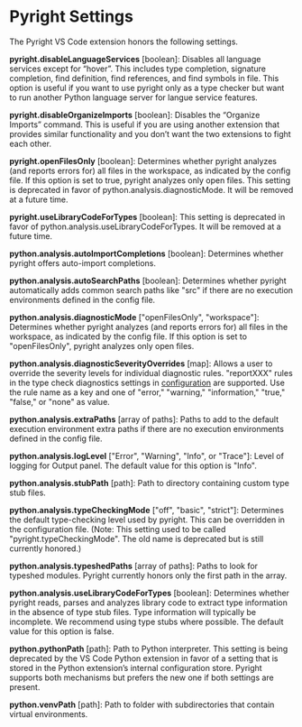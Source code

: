 # Pyright Settings

The Pyright VS Code extension honors the following settings.

**pyright.disableLanguageServices** [boolean]: Disables all language services except for “hover”. This includes type completion, signature completion, find definition, find references, and find symbols in file. This option is useful if you want to use pyright only as a type checker but want to run another Python language server for langue service features.

**pyright.disableOrganizeImports** [boolean]: Disables the “Organize Imports” command. This is useful if you are using another extension that provides similar functionality and you don’t want the two extensions to fight each other.

**pyright.openFilesOnly** [boolean]: Determines whether pyright analyzes (and reports errors for) all files in the workspace, as indicated by the config file. If this option is set to true, pyright analyzes only open files. This setting is deprecated in favor of python.analysis.diagnosticMode. It will be removed at a future time.

**pyright.useLibraryCodeForTypes** [boolean]: This setting is deprecated in favor of python.analysis.useLibraryCodeForTypes. It will be removed at a future time.

**python.analysis.autoImportCompletions** [boolean]: Determines whether pyright offers auto-import completions.

**python.analysis.autoSearchPaths** [boolean]: Determines whether pyright automatically adds common search paths like "src" if there are no execution environments defined in the config file.

**python.analysis.diagnosticMode** ["openFilesOnly", "workspace"]: Determines whether pyright analyzes (and reports errors for) all files in the workspace, as indicated by the config file. If this option is set to "openFilesOnly", pyright analyzes only open files.

**python.analysis.diagnosticSeverityOverrides** [map]: Allows a user to override the severity levels for individual diagnostic rules. "reportXXX" rules in the type check diagnostics settings in [configuration](https://github.com/microsoft/pyright/blob/master/docs/configuration.md#type-check-diagnostics-settings) are supported. Use the rule name as a key and one of "error," "warning," "information," "true," "false," or "none" as value.

**python.analysis.extraPaths** [array of paths]: Paths to add to the default execution environment extra paths if there are no execution environments defined in the config file.

**python.analysis.logLevel** ["Error", "Warning", "Info", or "Trace"]: Level of logging for Output panel. The default value for this option is "Info".

**python.analysis.stubPath** [path]: Path to directory containing custom type stub files.

**python.analysis.typeCheckingMode** ["off", "basic", "strict"]: Determines the default type-checking level used by pyright. This can be overridden in the configuration file. (Note: This setting used to be called "pyright.typeCheckingMode". The old name is deprecated but is still currently honored.)

**python.analysis.typeshedPaths** [array of paths]: Paths to look for typeshed modules. Pyright currently honors only the first path in the array.

**python.analysis.useLibraryCodeForTypes** [boolean]: Determines whether pyright reads, parses and analyzes library code to extract type information in the absence of type stub files. Type information will typically be incomplete. We recommend using type stubs where possible. The default value for this option is false.

**python.pythonPath** [path]: Path to Python interpreter. This setting is being deprecated by the VS Code Python extension in favor of a setting that is stored in the Python extension’s internal configuration store. Pyright supports both mechanisms but prefers the new one if both settings are present.

**python.venvPath** [path]: Path to folder with subdirectories that contain virtual environments.

